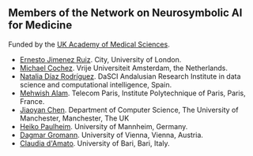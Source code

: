 ## Members of the Network on Neurosymbolic AI for Medicine 

Funded by the [UK Academy of Medical Sciences](https://acmedsci.ac.uk/).

- [Ernesto Jimenez Ruiz](https://www.city.ac.uk/about/people/academics/ernesto-jimenez-ruiz). City, University of London.
- [Michael Cochez](https://www.cochez.nl). Vrije Universiteit Amsterdam, the Netherlands.
- [Natalia Díaz Rodríguez](https://sites.google.com/view/nataliadiaz). DaSCI Andalusian Research Institute in data science and computational intelligence, Spain.
- [Mehwish Alam](https://sites.google.com/view/mehwish-alam/home). Telecom Paris, Institute Polytechnique of Paris, Paris, France.
- [Jiaoyan Chen](https://chenjiaoyan.github.io/). Department of Computer Science, The University of Manchester, Manchester, The UK
- [Heiko Paulheim](https://www.heikopaulheim.com/). University of Mannheim, Germany.
- [Dagmar Gromann](http://dagmargromann.com/). University of Vienna, Vienna, Austria.
- [Claudia d'Amato](http://www.di.uniba.it/~cdamato/). University of Bari, Bari, Italy.
